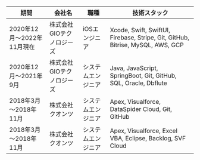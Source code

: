 <table>
  <thead>
    <tr>
      <th>期間</th>
      <th>会社名</th>
      <th>職種</th>
      <th>技術スタック</th>
    </tr>
  </thead>
  <tbody>
    <tr>
      <td>2020年12月～2022年11月現在</td>
      <td>株式会社GIOテクノロジーズ</td>
      <td>iOSエンジニア</td>
      <td>
        Xcode, Swift, SwiftUI, Firebase, Stripe, Git, GitHub, Bitrise, MySQL,
        AWS, GCP
      </td>
    </tr>
    <tr>
      <td>2020年12月～2021年9月</td>
      <td>株式会社GIOテクノロジーズ</td>
      <td>システムエンジニア</td>
      <td>Java, JavaScript, SpringBoot, Git, GitHub, SQL, Oracle, Dbflute</td>
    </tr>
    <tr>
      <td>2018年3月～2018年11月</td>
      <td>株式会社クオンツ</td>
      <td>システムエンジニア</td>
      <td>Apex, Visualforce, DataSpider Cloud, Git, GitHub</td>
    </tr>
    <tr>
      <td>2018年3月～2018年11月</td>
      <td>株式会社クオンツ</td>
      <td>システムエンジニア</td>
      <td>Apex, Visualforce, Excel VBA, Eclipse, Backlog, SVF Cloud</td>
    </tr>
  </tbody>
</table>
